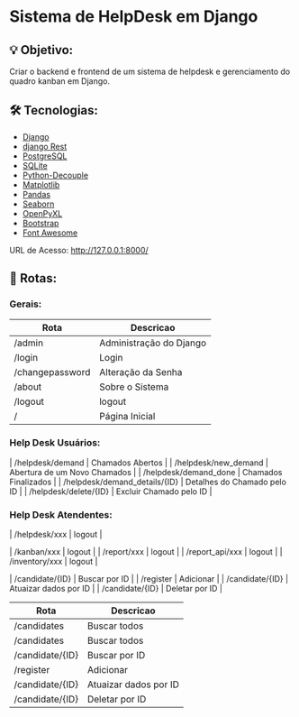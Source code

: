 # Sistema de HelpDesk em Django

## 💡 Objetivo:

Criar o backend e frontend de um sistema de helpdesk e gerenciamento do quadro kanban em Django.

## 🛠 Tecnologias:

- [Django](https://www.djangoproject.com/)
- [django Rest](https://www.django-rest-framework.org/)
- [PostgreSQL](https://www.postgresql.org/)
- [SQLite](https://www.sqlite.org/index.html)
- [Python-Decouple](https://pypi.org/project/python-decouple/)
- [Matplotlib](https://matplotlib.org)
- [Pandas](https://pandas.pydata.org)
- [Seaborn](https://seaborn.pydata.org)
- [OpenPyXL](https://openpyxl.readthedocs.io/en/stable/)
- [Bootstrap](https://getbootstrap.com)
- [Font Awesome](https://fontawesome.com)

URL de Acesso: http://127.0.0.1:8000/

## 🔎 Rotas:
### Gerais:
| Rota            | Descricao              |
|-----------------|------------------------|
| /admin          | Administração do Django|
| /login          | Login                  |
| /changepassword | Alteração da Senha     |
| /about          | Sobre o Sistema        |
| /logout         | logout                 |
| /               | Página Inicial         |

### Help Desk Usuários:
| /helpdesk/demand               | Chamados Abertos             |
| /helpdesk/new_demand           | Abertura de um Novo Chamados |
| /helpdesk/demand_done          | Chamados Finalizados         |
| /helpdesk/demand_details/{ID}  | Detalhes do Chamado pelo ID  |
| /helpdesk/delete/{ID}          | Excluir Chamado pelo ID      |

### Help Desk Atendentes:
| /helpdesk/xxx         | logout                 |

| /kanban/xxx         | logout                 |
| /report/xxx         | logout                 |
| /report_api/xxx         | logout                 |
| /inventory/xxx         | logout                 |



| /candidate/{ID} | Buscar por ID         |
| /register       | Adicionar             |
| /candidate/{ID} | Atuaizar dados por ID |
| /candidate/{ID} | Deletar por ID        |




| Rota            | Descricao             |
|-----------------|-----------------------|
| /candidates     | Buscar todos          |
| /candidates     | Buscar todos          |
| /candidate/{ID} | Buscar por ID         |
| /register       | Adicionar             |
| /candidate/{ID} | Atuaizar dados por ID |
| /candidate/{ID} | Deletar por ID        |